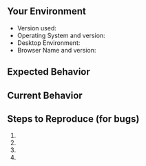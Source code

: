 <!--- Your issue may already be reported!
Please search the issues before creating one. -->

## Your Environment
<!--- Include as many relevant details about the environment you experienced the bug in -->
* Version used:
* Operating System and version:
* Desktop Environment: <!-- if on linux-->
* Browser Name and version: <!-- if using the web version-->

## Expected Behavior
<!--- If you're describing a bug, tell us what should happen -->
<!--- If you're suggesting a change/improvement, tell us how it should work -->

## Current Behavior
<!--- If describing a bug, tell us what happens instead of the expected behavior -->
<!--- If suggesting a change/improvement, explain the difference from current behavior -->

## Steps to Reproduce (for bugs)
<!--- Provide a link to a live example, or an unambiguous set of steps to -->
<!--- reproduce this bug. Include code to reproduce, if relevant -->
1.
2.
3.
4.

